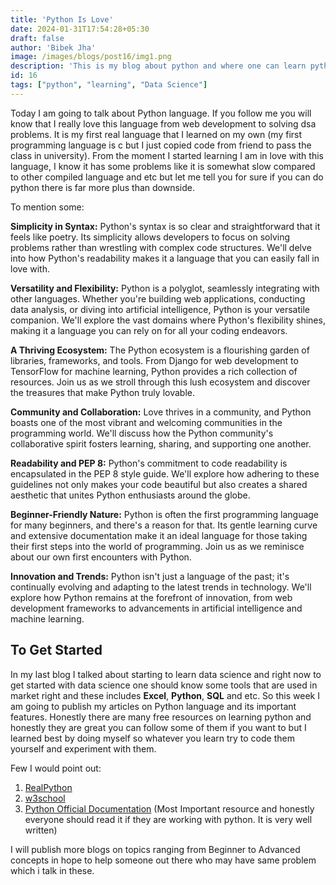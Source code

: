 ```yaml
---
title: 'Python Is Love'
date: 2024-01-31T17:54:28+05:30
draft: false
author: 'Bibek Jha'
image: /images/blogs/post16/img1.png
description: 'This is my blog about python and where one can learn python from.'
id: 16
tags: ["python", "learning", "Data Science"]
---
```

Today I am going to talk about Python language. If you follow me you will know that I really love this language from web development to solving dsa problems. It is my first real language that I learned on my own (my first programming language is c but I just copied code from friend to pass the class in university). From the moment I started learning I am in love with this language, I know it has some problems like it is somewhat slow compared to other compiled language and etc but let me tell you for sure if you can do python there is far more plus than downside. 

To mention some:

 **Simplicity in Syntax:**
 Python's syntax is so clear and straightforward that it feels like poetry. Its simplicity allows developers to focus on solving problems rather than wrestling with complex code structures. We'll delve into how Python's readability makes it a language that you can easily fall in love with.

 **Versatility and Flexibility:**
 Python is a polyglot, seamlessly integrating with other languages. Whether you're building web applications, conducting data analysis, or diving into artificial intelligence, Python is your versatile companion. We'll explore the vast domains where Python's flexibility shines, making it a language you can rely on for all your coding endeavors.

 **A Thriving Ecosystem:**
 The Python ecosystem is a flourishing garden of libraries, frameworks, and tools. From Django for web development to TensorFlow for machine learning, Python provides a rich collection of resources. Join us as we stroll through this lush ecosystem and discover the treasures that make Python truly lovable.

 **Community and Collaboration:**
 Love thrives in a community, and Python boasts one of the most vibrant and welcoming communities in the programming world. We'll discuss how the Python community's collaborative spirit fosters learning, sharing, and supporting one another.

 **Readability and PEP 8:**
 Python's commitment to code readability is encapsulated in the PEP 8 style guide. We'll explore how adhering to these guidelines not only makes your code beautiful but also creates a shared aesthetic that unites Python enthusiasts around the globe.

 **Beginner-Friendly Nature:**
 Python is often the first programming language for many beginners, and there's a reason for that. Its gentle learning curve and extensive documentation make it an ideal language for those taking their first steps into the world of programming. Join us as we reminisce about our own first encounters with Python.

 **Innovation and Trends:**
  Python isn't just a language of the past; it's continually evolving and adapting to the latest trends in technology. We'll explore how Python remains at the forefront of innovation, from web development frameworks to advancements in artificial intelligence and machine learning.

## To Get Started
In my last blog I talked about starting to learn data science and right now to get started with data science one should know some tools that are used in market right and these includes **Excel**, **Python**, **SQL** and etc. So this week I am going to publish my articles on Python language and its important features. Honestly there are many free resources on learning python and honestly they are great you can follow some of them if you want to but I learned best by doing myself so whatever you learn try to code them yourself and experiment with them.

Few I would point out:
1. [RealPython](https://realpython.com/)
2. [w3school](https://www.w3schools.com/python/default.asp)
3. [Python Official Documentation](https://docs.python.org/3/) (Most Important resource and honestly everyone should read it if they are working with python. It is very well written)

I will publish more blogs on topics ranging from Beginner to Advanced concepts in hope to help someone out there who may have same problem which i talk in these.
